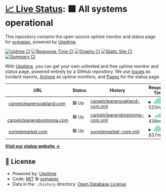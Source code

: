 # [📈 Live Status](https://symapex.github.io/upsite): <!--live status--> **🟩 All systems operational**

This repository contains the open-source uptime monitor and status page for [symapex](https://symapex.github.io/upsite), powered by [Upptime](https://github.com/upptime/upptime).

[![Uptime CI](https://github.com/symapex/upsite/workflows/Uptime%20CI/badge.svg)](https://github.com/symapex/upsite/actions?query=workflow%3A%22Uptime+CI%22)
[![Response Time CI](https://github.com/symapex/upsite/workflows/Response%20Time%20CI/badge.svg)](https://github.com/symapex/upsite/actions?query=workflow%3A%22Response+Time+CI%22)
[![Graphs CI](https://github.com/symapex/upsite/workflows/Graphs%20CI/badge.svg)](https://github.com/symapex/upsite/actions?query=workflow%3A%22Graphs+CI%22)
[![Static Site CI](https://github.com/symapex/upsite/workflows/Static%20Site%20CI/badge.svg)](https://github.com/symapex/upsite/actions?query=workflow%3A%22Static+Site+CI%22)
[![Summary CI](https://github.com/symapex/upsite/workflows/Summary%20CI/badge.svg)](https://github.com/symapex/upsite/actions?query=workflow%3A%22Summary+CI%22)

With [Upptime](https://upptime.js.org), you can get your own unlimited and free uptime monitor and status page, powered entirely by a GitHub repository. We use [Issues](https://github.com/symapex/upsite/issues) as incident reports, [Actions](https://github.com/symapex/upsite/actions) as uptime monitors, and [Pages](https://symapex.github.io/upsite) for the status page.

<!--start: status pages-->
<!-- This summary is generated by Upptime (https://github.com/upptime/upptime) -->
<!-- Do not edit this manually, your changes will be overwritten -->
<!-- prettier-ignore -->
| URL | Status | History | Response Time | Uptime |
| --- | ------ | ------- | ------------- | ------ |
| <img alt="" src="https://favicons.githubusercontent.com/carpetcleanersoakland.com" height="13"> [carpetcleanersoakland.com](https://carpetcleanersoakland.com) | 🟩 Up | [carpetcleanersoakland-com.yml](https://github.com/symapex/upsite/commits/HEAD/history/carpetcleanersoakland-com.yml) | <details><summary><img alt="Response time graph" src="./graphs/carpetcleanersoakland-com/response-time-week.png" height="20"> 525ms</summary><br><a href="https://symapex.github.io/upsite/history/carpetcleanersoakland-com"><img alt="Response time 525" src="https://img.shields.io/endpoint?url=https%3A%2F%2Fraw.githubusercontent.com%2Fsymapex%2Fupsite%2FHEAD%2Fapi%2Fcarpetcleanersoakland-com%2Fresponse-time.json"></a><br><a href="https://symapex.github.io/upsite/history/carpetcleanersoakland-com"><img alt="24-hour response time 525" src="https://img.shields.io/endpoint?url=https%3A%2F%2Fraw.githubusercontent.com%2Fsymapex%2Fupsite%2FHEAD%2Fapi%2Fcarpetcleanersoakland-com%2Fresponse-time-day.json"></a><br><a href="https://symapex.github.io/upsite/history/carpetcleanersoakland-com"><img alt="7-day response time 525" src="https://img.shields.io/endpoint?url=https%3A%2F%2Fraw.githubusercontent.com%2Fsymapex%2Fupsite%2FHEAD%2Fapi%2Fcarpetcleanersoakland-com%2Fresponse-time-week.json"></a><br><a href="https://symapex.github.io/upsite/history/carpetcleanersoakland-com"><img alt="30-day response time 525" src="https://img.shields.io/endpoint?url=https%3A%2F%2Fraw.githubusercontent.com%2Fsymapex%2Fupsite%2FHEAD%2Fapi%2Fcarpetcleanersoakland-com%2Fresponse-time-month.json"></a><br><a href="https://symapex.github.io/upsite/history/carpetcleanersoakland-com"><img alt="1-year response time 525" src="https://img.shields.io/endpoint?url=https%3A%2F%2Fraw.githubusercontent.com%2Fsymapex%2Fupsite%2FHEAD%2Fapi%2Fcarpetcleanersoakland-com%2Fresponse-time-year.json"></a></details> | <details><summary><a href="https://symapex.github.io/upsite/history/carpetcleanersoakland-com">100.00%</a></summary><a href="https://symapex.github.io/upsite/history/carpetcleanersoakland-com"><img alt="All-time uptime 100.00%" src="https://img.shields.io/endpoint?url=https%3A%2F%2Fraw.githubusercontent.com%2Fsymapex%2Fupsite%2FHEAD%2Fapi%2Fcarpetcleanersoakland-com%2Fuptime.json"></a><br><a href="https://symapex.github.io/upsite/history/carpetcleanersoakland-com"><img alt="24-hour uptime 100.00%" src="https://img.shields.io/endpoint?url=https%3A%2F%2Fraw.githubusercontent.com%2Fsymapex%2Fupsite%2FHEAD%2Fapi%2Fcarpetcleanersoakland-com%2Fuptime-day.json"></a><br><a href="https://symapex.github.io/upsite/history/carpetcleanersoakland-com"><img alt="7-day uptime 100.00%" src="https://img.shields.io/endpoint?url=https%3A%2F%2Fraw.githubusercontent.com%2Fsymapex%2Fupsite%2FHEAD%2Fapi%2Fcarpetcleanersoakland-com%2Fuptime-week.json"></a><br><a href="https://symapex.github.io/upsite/history/carpetcleanersoakland-com"><img alt="30-day uptime 100.00%" src="https://img.shields.io/endpoint?url=https%3A%2F%2Fraw.githubusercontent.com%2Fsymapex%2Fupsite%2FHEAD%2Fapi%2Fcarpetcleanersoakland-com%2Fuptime-month.json"></a><br><a href="https://symapex.github.io/upsite/history/carpetcleanersoakland-com"><img alt="1-year uptime 100.00%" src="https://img.shields.io/endpoint?url=https%3A%2F%2Fraw.githubusercontent.com%2Fsymapex%2Fupsite%2FHEAD%2Fapi%2Fcarpetcleanersoakland-com%2Fuptime-year.json"></a></details>
| <img alt="" src="https://favicons.githubusercontent.com/carpetcleanersbostonma.com" height="13"> [carpetcleanersbostonma.com](https://carpetcleanersbostonma.com/) | 🟩 Up | [carpetcleanersbostonma-com.yml](https://github.com/symapex/upsite/commits/HEAD/history/carpetcleanersbostonma-com.yml) | <details><summary><img alt="Response time graph" src="./graphs/carpetcleanersbostonma-com/response-time-week.png" height="20"> 438ms</summary><br><a href="https://symapex.github.io/upsite/history/carpetcleanersbostonma-com"><img alt="Response time 438" src="https://img.shields.io/endpoint?url=https%3A%2F%2Fraw.githubusercontent.com%2Fsymapex%2Fupsite%2FHEAD%2Fapi%2Fcarpetcleanersbostonma-com%2Fresponse-time.json"></a><br><a href="https://symapex.github.io/upsite/history/carpetcleanersbostonma-com"><img alt="24-hour response time 438" src="https://img.shields.io/endpoint?url=https%3A%2F%2Fraw.githubusercontent.com%2Fsymapex%2Fupsite%2FHEAD%2Fapi%2Fcarpetcleanersbostonma-com%2Fresponse-time-day.json"></a><br><a href="https://symapex.github.io/upsite/history/carpetcleanersbostonma-com"><img alt="7-day response time 438" src="https://img.shields.io/endpoint?url=https%3A%2F%2Fraw.githubusercontent.com%2Fsymapex%2Fupsite%2FHEAD%2Fapi%2Fcarpetcleanersbostonma-com%2Fresponse-time-week.json"></a><br><a href="https://symapex.github.io/upsite/history/carpetcleanersbostonma-com"><img alt="30-day response time 438" src="https://img.shields.io/endpoint?url=https%3A%2F%2Fraw.githubusercontent.com%2Fsymapex%2Fupsite%2FHEAD%2Fapi%2Fcarpetcleanersbostonma-com%2Fresponse-time-month.json"></a><br><a href="https://symapex.github.io/upsite/history/carpetcleanersbostonma-com"><img alt="1-year response time 438" src="https://img.shields.io/endpoint?url=https%3A%2F%2Fraw.githubusercontent.com%2Fsymapex%2Fupsite%2FHEAD%2Fapi%2Fcarpetcleanersbostonma-com%2Fresponse-time-year.json"></a></details> | <details><summary><a href="https://symapex.github.io/upsite/history/carpetcleanersbostonma-com">100.00%</a></summary><a href="https://symapex.github.io/upsite/history/carpetcleanersbostonma-com"><img alt="All-time uptime 100.00%" src="https://img.shields.io/endpoint?url=https%3A%2F%2Fraw.githubusercontent.com%2Fsymapex%2Fupsite%2FHEAD%2Fapi%2Fcarpetcleanersbostonma-com%2Fuptime.json"></a><br><a href="https://symapex.github.io/upsite/history/carpetcleanersbostonma-com"><img alt="24-hour uptime 100.00%" src="https://img.shields.io/endpoint?url=https%3A%2F%2Fraw.githubusercontent.com%2Fsymapex%2Fupsite%2FHEAD%2Fapi%2Fcarpetcleanersbostonma-com%2Fuptime-day.json"></a><br><a href="https://symapex.github.io/upsite/history/carpetcleanersbostonma-com"><img alt="7-day uptime 100.00%" src="https://img.shields.io/endpoint?url=https%3A%2F%2Fraw.githubusercontent.com%2Fsymapex%2Fupsite%2FHEAD%2Fapi%2Fcarpetcleanersbostonma-com%2Fuptime-week.json"></a><br><a href="https://symapex.github.io/upsite/history/carpetcleanersbostonma-com"><img alt="30-day uptime 100.00%" src="https://img.shields.io/endpoint?url=https%3A%2F%2Fraw.githubusercontent.com%2Fsymapex%2Fupsite%2FHEAD%2Fapi%2Fcarpetcleanersbostonma-com%2Fuptime-month.json"></a><br><a href="https://symapex.github.io/upsite/history/carpetcleanersbostonma-com"><img alt="1-year uptime 100.00%" src="https://img.shields.io/endpoint?url=https%3A%2F%2Fraw.githubusercontent.com%2Fsymapex%2Fupsite%2FHEAD%2Fapi%2Fcarpetcleanersbostonma-com%2Fuptime-year.json"></a></details>
| <img alt="" src="https://favicons.githubusercontent.com/symplemarket.com" height="13"> [symplemarket.com](https://symplemarket.com/) | 🟩 Up | [symplemarket-com.yml](https://github.com/symapex/upsite/commits/HEAD/history/symplemarket-com.yml) | <details><summary><img alt="Response time graph" src="./graphs/symplemarket-com/response-time-week.png" height="20"> 837ms</summary><br><a href="https://symapex.github.io/upsite/history/symplemarket-com"><img alt="Response time 837" src="https://img.shields.io/endpoint?url=https%3A%2F%2Fraw.githubusercontent.com%2Fsymapex%2Fupsite%2FHEAD%2Fapi%2Fsymplemarket-com%2Fresponse-time.json"></a><br><a href="https://symapex.github.io/upsite/history/symplemarket-com"><img alt="24-hour response time 837" src="https://img.shields.io/endpoint?url=https%3A%2F%2Fraw.githubusercontent.com%2Fsymapex%2Fupsite%2FHEAD%2Fapi%2Fsymplemarket-com%2Fresponse-time-day.json"></a><br><a href="https://symapex.github.io/upsite/history/symplemarket-com"><img alt="7-day response time 837" src="https://img.shields.io/endpoint?url=https%3A%2F%2Fraw.githubusercontent.com%2Fsymapex%2Fupsite%2FHEAD%2Fapi%2Fsymplemarket-com%2Fresponse-time-week.json"></a><br><a href="https://symapex.github.io/upsite/history/symplemarket-com"><img alt="30-day response time 837" src="https://img.shields.io/endpoint?url=https%3A%2F%2Fraw.githubusercontent.com%2Fsymapex%2Fupsite%2FHEAD%2Fapi%2Fsymplemarket-com%2Fresponse-time-month.json"></a><br><a href="https://symapex.github.io/upsite/history/symplemarket-com"><img alt="1-year response time 837" src="https://img.shields.io/endpoint?url=https%3A%2F%2Fraw.githubusercontent.com%2Fsymapex%2Fupsite%2FHEAD%2Fapi%2Fsymplemarket-com%2Fresponse-time-year.json"></a></details> | <details><summary><a href="https://symapex.github.io/upsite/history/symplemarket-com">100.00%</a></summary><a href="https://symapex.github.io/upsite/history/symplemarket-com"><img alt="All-time uptime 100.00%" src="https://img.shields.io/endpoint?url=https%3A%2F%2Fraw.githubusercontent.com%2Fsymapex%2Fupsite%2FHEAD%2Fapi%2Fsymplemarket-com%2Fuptime.json"></a><br><a href="https://symapex.github.io/upsite/history/symplemarket-com"><img alt="24-hour uptime 100.00%" src="https://img.shields.io/endpoint?url=https%3A%2F%2Fraw.githubusercontent.com%2Fsymapex%2Fupsite%2FHEAD%2Fapi%2Fsymplemarket-com%2Fuptime-day.json"></a><br><a href="https://symapex.github.io/upsite/history/symplemarket-com"><img alt="7-day uptime 100.00%" src="https://img.shields.io/endpoint?url=https%3A%2F%2Fraw.githubusercontent.com%2Fsymapex%2Fupsite%2FHEAD%2Fapi%2Fsymplemarket-com%2Fuptime-week.json"></a><br><a href="https://symapex.github.io/upsite/history/symplemarket-com"><img alt="30-day uptime 100.00%" src="https://img.shields.io/endpoint?url=https%3A%2F%2Fraw.githubusercontent.com%2Fsymapex%2Fupsite%2FHEAD%2Fapi%2Fsymplemarket-com%2Fuptime-month.json"></a><br><a href="https://symapex.github.io/upsite/history/symplemarket-com"><img alt="1-year uptime 100.00%" src="https://img.shields.io/endpoint?url=https%3A%2F%2Fraw.githubusercontent.com%2Fsymapex%2Fupsite%2FHEAD%2Fapi%2Fsymplemarket-com%2Fuptime-year.json"></a></details>

<!--end: status pages-->

[**Visit our status website →**](https://symapex.github.io/upsite)

## 📄 License

- Powered by: [Upptime](https://github.com/upptime/upptime)
- Code: [MIT](./LICENSE) © [symapex](https://symapex.github.io/upsite)
- Data in the `./history` directory: [Open Database License](https://opendatacommons.org/licenses/odbl/1-0/)
